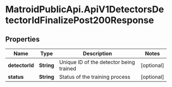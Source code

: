 # MatroidPublicApi.ApiV1DetectorsDetectorIdFinalizePost200Response

## Properties

Name | Type | Description | Notes
------------ | ------------- | ------------- | -------------
**detectorId** | **String** | Unique ID of the detector being trained | [optional] 
**status** | **String** | Status of the training process | [optional] 


